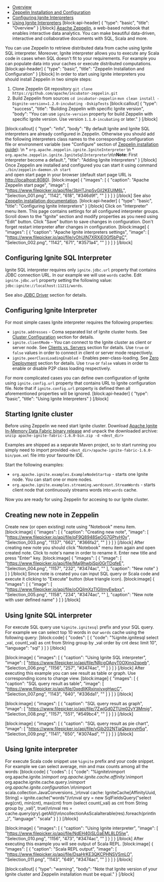 * [Overview](#overview)
* [Zeppelin Installation and Configuration](#zeppelin-installation-and-configuration)
* [Configuring Ignite Interpreters](#configuring-ignite-interpreters)
* [Using Ignite Interpreters](##using-ignite-interpreters)
[block:api-header]
{
  "type": "basic",
  "title": "Overview"
}
[/block]
[Apache Zeppelin](http://zeppelin.incubator.apache.org), a web-based notebook that enables interactive data analytics. You can make beautiful data-driven, interactive and collaborative documents with SQL, Scala and more. 

You can use Zeppelin to retrieve distributed data from cache using Ignite SQL interpreter. Moreover, Ignite interpreter allows you to execute any Scala code in cases when SQL doesn't fit to your requirements. For example you can populate data into your caches or execute distributed computations.
[block:api-header]
{
  "type": "basic",
  "title": "Zeppelin Installation and Configuration"
}
[/block]
In order to start using Ignite interpreters you should install Zeppelin in two simple steps: 
  1. Clone Zeppelin Git repository
  `git clone https://github.com/apache/incubator-zeppelin.git`
  2. Build Zeppelin from sources
  `cd incubator-zeppelin`
  `mvn clean install -Dignite-version=1.2.0-incubating -DskipTests`
[block:callout]
{
  "type": "success",
  "title": "Building Zeppelin with specific Ignite version",
  "body": "You can use `ignite-version` property for build Zeppelin with specific Ignite version. Use version `1.1.0-incubating` or later."
}
[/block]

[block:callout]
{
  "type": "info",
  "body": "By default Ignite and Ignite SQL interpreters are already configured in Zeppelin. Otherwise you should add the following interpreters class names to the corresponding configuration file or environment variable (see \"Configure\" section of [Zeppelin installation guide](https://zeppelin.incubator.apache.org/docs/0.5.5-incubating/install/install.html)): \n  * `org.apache.zeppelin.ignite.IgniteInterpreter`    \n  * `org.apache.zeppelin.ignite.IgniteSqlInterpreter`\n\n**Note:** First interpreter become a default.",
  "title": "Adding Ignite Interpreters"
}
[/block]
Once Zeppelin are installed and configured you can start it using command 
`./bin/zeppelin-daemon.sh start`  
and open start page in your browser (default start page URL is [http://localhost:8080](http://localhost:8080)).
[block:image]
{
  "images": [
    {
      "caption": "Apache Zeppelin start page",
      "image": [
        "https://www.filepicker.io/api/file/3bHTJnpSvGiI2KEUIM6L",
        "Selection_001.png",
        "1142",
        "618",
        "#346d9f",
        ""
      ]
    }
  ]
}
[/block]
See also [Zeppelin installation documentation](https://zeppelin.incubator.apache.org/docs/0.5.5-incubating/install/install.html).
[block:api-header]
{
  "type": "basic",
  "title": "Configuring Ignite Interpreters"
}
[/block]
Click on "Interpreter" menu item. This page contains settings for all configured interpreter groups. Scroll down to the "Ignite" section and modify properties as you need using "Edit" button. Click "Save" button to save changes in configuration. Don't forget restart interpreter after changes in configuration.
[block:image]
{
  "images": [
    {
      "caption": "Apache Ignite interpreters settings",
      "image": [
        "https://www.filepicker.io/api/file/vOhUlN7XRXiE0Gf5bPgC",
        "Selection_002.png",
        "1142",
        "671",
        "#3571a4",
        ""
      ]
    }
  ]
}
[/block]
## Configuring Ignite SQL Interpreter
Ignite SQL interpreter requires only `ignite.jdbc.url` property that contains JDBC connection URL. In our example we will use `words` cache. Edit `ignite.jdbc.url` property setting the following value: `jdbc:ignite://localhost:11211/words`.

See also [JDBC Driver](http://apacheignite.readme.io/v1.2/docs/jdbc-driver)  section for details.
 
## Configuring Ignite Interpreter
For most simple cases Ignite interpreter requires the following properties:

  * `ignite.addresses` - Coma separated list of Ignite cluster hosts. See [Cluster Configuration](http://apacheignite.readme.io/v1.2/docs/cluster-config) section for details.
  * `ignite.clientMode` - You can connect to the Ignite cluster as client or server node. See [Clients vs. Servers](http://apacheignite.readme.io/v1.2/docs/clients-vs-servers) section for details. Use `true` or `false` values in order to connect in client or server mode respectively.
  * `ignite.peerClassLoadingEnabled` - Enables peer-class-loading. See [Zero Deployment](http://apacheignite.readme.io/v1.2/docs/zero-deployment) section for details. Use `true` or `false` values in order to enable or disable P2P class loading respectively.

For more complicated cases you can define own configuration of Ignite using `ignite.config.url` property that contains URL to Ignite configuration file. Note that if `ignite.config.url` property is defined then all aforementioned properties will be ignored.
[block:api-header]
{
  "type": "basic",
  "title": "Using Ignite Interpreters"
}
[/block]
## Starting Ignite cluster
Before using Zeppelin we need start Ignite cluster. Download [Apache Ignite In-Memory Data Fabric binary release](https://ignite.apache.org/download.cgi#binaries) and unpack the downloaded archive:
`unzip apache-ignite-fabric-1.6.0-bin.zip -d <dest_dir>`

Examples are shipped as a separate Maven project, so to start running you simply need
to import provided `<dest_dir>/apache-ignite-fabric-1.6.0-bin/pom.xml` file into your favourite IDE.

Start the following examples:
  * `org.apache.ignite.examples.ExampleNodeStartup` - starts one Ignite node. You can start one or more nodes.
  * `org.apache.ignite.examples.streaming.wordcount.StreamWords` - starts client node that continuously streams words into `words` cache.

Now you are ready for using Zeppelin for accesing to our Ignite cluster.

## Creating new note in Zeppelin
Create new (or open existing) note using "Notebook" menu item. 
[block:image]
{
  "images": [
    {
      "caption": "Creating new note",
      "image": [
        "https://www.filepicker.io/api/file/pF9Q8948SeOG7GPtyH0v",
        "Selection_003.png",
        "1137",
        "662",
        "#366fa2",
        ""
      ]
    }
  ]
}
[/block]
After creating new note you should click "Notebook" menu item again and open created note. Click to note's name in order to rename it. Enter new title and press "Enter" key.
[block:image]
{
  "images": [
    {
      "image": [
        "https://www.filepicker.io/api/file/Maj9hwbjSpi0GrTDqfeE",
        "Selection_004.png",
        "1157",
        "232",
        "#3474ac",
        ""
      ],
      "caption": "New note"
    }
  ]
}
[/block]
Since note is created you can input SQL query or Scala code and execute it clicking to "Execute" button (blue triangle icon).
[block:image]
{
  "images": [
    {
      "image": [
        "https://www.filepicker.io/api/file/oOQjImXzTlGlImyEwbxx",
        "Selection_005.png",
        "1158",
        "234",
        "#3474ac",
        ""
      ],
      "caption": "New note with user defined name"
    }
  ]
}
[/block]
## Using Ignite SQL interpreter
For execute SQL query use `%ignite.ignitesql` prefix and your SQL query. For example we can select top 10 words in our `words` cache using the following query:
[block:code]
{
  "codes": [
    {
      "code": "%ignite.ignitesql select _val, count(_val) as cnt from String group by _val order by cnt desc limit 10",
      "language": "sql"
    }
  ]
}
[/block]

[block:image]
{
  "images": [
    {
      "caption": "Using Ignite SQL interpreter",
      "image": [
        "https://www.filepicker.io/api/file/NRcgOAoyT0OXinq2qpeb",
        "Selection_006.png",
        "1156",
        "257",
        "#3474ac",
        ""
      ]
    }
  ]
}
[/block]
After executing this example you can see result as table or graph. Use corresponding icons to change view.
[block:image]
{
  "images": [
    {
      "caption": "SQL query result as table",
      "image": [
        "https://www.filepicker.io/api/file/0xedliKRxinxivxgHwcC",
        "Selection_007.png",
        "1143",
        "640",
        "#336da1",
        ""
      ]
    }
  ]
}
[/block]

[block:image]
{
  "images": [
    {
      "caption": "SQL query result as graph",
      "image": [
        "https://www.filepicker.io/api/file/7ZwjGd0ZTUm02yY3Mmig",
        "Selection_008.png",
        "1157",
        "551",
        "#549bc4",
        ""
      ]
    }
  ]
}
[/block]

[block:image]
{
  "images": [
    {
      "caption": "SQL query result as pie chart",
      "image": [
        "https://www.filepicker.io/api/file/vGib202NTiaQkpxyvH5q",
        "Selection_009.png",
        "1141",
        "650",
        "#3074ad",
        ""
      ]
    }
  ]
}
[/block]
## Using Ignite interpreter
For execute Scala code snippet use `%ignite` prefix and your code snippet. For example we can select average, min and max counts among all the words:
[block:code]
{
  "codes": [
    {
      "code": "%ignite\nimport org.apache.ignite._\nimport org.apache.ignite.cache.affinity._\nimport org.apache.ignite.cache.query._\nimport org.apache.ignite.configuration._\n\nimport scala.collection.JavaConversions._\n\nval cache: IgniteCache[AffinityUuid, String] = ignite.cache(\"words\")\n\nval qry = new SqlFieldsQuery(\"select avg(cnt), min(cnt), max(cnt) from (select count(_val) as cnt from String group by _val)\", true)\n\nval res = cache.query(qry).getAll()\n\ncollectionAsScalaIterable(res).foreach(println _)",
      "language": "scala"
    }
  ]
}
[/block]

[block:image]
{
  "images": [
    {
      "caption": "Using Ignite interpreter",
      "image": [
        "https://www.filepicker.io/api/file/NdEH40jSLGaEML8LD5lw",
        "Selection_010.png",
        "1156",
        "473",
        "#3474ac",
        ""
      ]
    }
  ]
}
[/block]
After executing this example you will see output of Scala REPL.
[block:image]
{
  "images": [
    {
      "caption": "Scala REPL output",
      "image": [
        "https://www.filepicker.io/api/file/DsaHrKE3QKCPHNSVSmLO",
        "Selection_011.png",
        "1143",
        "649",
        "#3474ac",
        ""
      ]
    }
  ]
}
[/block]

[block:callout]
{
  "type": "warning",
  "body": "Note that Ignite version of your Ignite cluster and Zeppelin installation must be equal."
}
[/block]